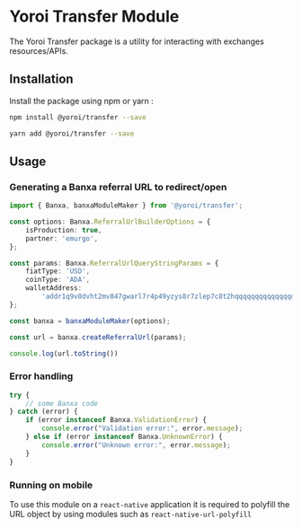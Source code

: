 # Yoroi Transfer Module

The Yoroi Transfer package is a utility for interacting with exchanges resources/APIs.

## Installation

Install the package using npm or yarn :

```bash
npm install @yoroi/transfer --save
```
```bash
yarn add @yoroi/transfer --save
```

## Usage

### Generating a Banxa referral URL to redirect/open
```typescript
import { Banxa, banxaModuleMaker } from '@yoroi/transfer';

const options: Banxa.ReferralUrlBuilderOptions = {
    isProduction: true,
    partner: 'emurgo',
};

const params: Banxa.ReferralUrlQueryStringParams = {
    fiatType: 'USD',
    coinType: 'ADA',
    walletAddress:
        'addr1q9v8dvht2mv847gwarl7r4p49yzys8r7zlep7c8t2hqqqqqqqqqqqqqqqqqqqqqqqqqqqqqqqqqqqqqqqqqqqqqqqqqquvupf',
};

const banxa = banxaModuleMaker(options);

const url = banxa.createReferralUrl(params);

console.log(url.toString())
```

### Error handling
```typescript
try {
    // some Banxa code
} catch (error) {
    if (error instanceof Banxa.ValidationError) {
        console.error("Validation error:", error.message);
    } else if (error instanceof Banxa.UnknownError) {
        console.error("Unknown error:", error.message);
    }
}
```

### Running on mobile
To use this module on a `react-native` application it is required to polyfill the URL object by using modules such as `react-native-url-polyfill`